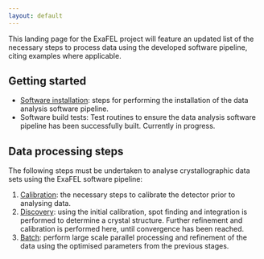 ```yaml
---
layout: default
---
```

This landing page for the ExaFEL project will feature an updated list of the necessary steps to process data using the developed software pipeline, citing examples where applicable.

## Getting started
  - [Software installation](psana-cctbx-install): steps for performing the installation of the data analysis software pipeline.
  - Software build tests: Test routines to ensure the data analysis software pipeline has been successfully built. Currently in progress.

## Data processing steps
The following steps must be undertaken to analyse crystallographic data sets using the ExaFEL software pipeline:
  1. [Calibration](cspad-calib): the necessary steps to calibrate the detector prior to analysing data.
  2. [Discovery](disc-refine): using the initial calibration, spot finding and integration is performed to determine a crystal structure. Further refinement and calibration is performed here, until convergence has been reached.
  3. [Batch](batch): perform large scale parallel processing and refinement of the data using the optimised parameters from the previous stages.
